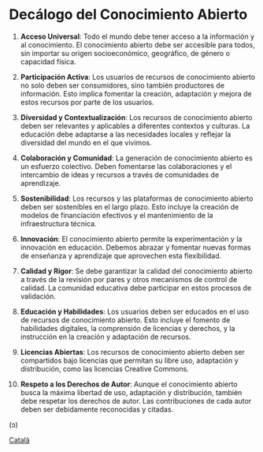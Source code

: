 # Decálogo del Conocimiento Abierto
1. **Acceso Universal**: Todo el mundo debe tener acceso a la información y al conocimiento. El conocimiento abierto debe ser accesible para todos, sin importar su origen socioeconómico, geográfico, de género o capacidad física.

2. **Participación Activa**: Los usuarios de recursos de conocimiento abierto no solo deben ser consumidores, sino también productores de información. Esto implica fomentar la creación, adaptación y mejora de estos recursos por parte de los usuarios.

3. **Diversidad y Contextualización**: Los recursos de conocimiento abierto deben ser relevantes y aplicables a diferentes contextos y culturas. La educación debe adaptarse a las necesidades locales y reflejar la diversidad del mundo en el que vivimos.

4. **Colaboración y Comunidad**: La generación de conocimiento abierto es un esfuerzo colectivo. Deben fomentarse las colaboraciones y el intercambio de ideas y recursos a través de comunidades de aprendizaje.

5. **Sostenibilidad**: Los recursos y las plataformas de conocimiento abierto deben ser sostenibles en el largo plazo. Esto incluye la creación de modelos de financiación efectivos y el mantenimiento de la infraestructura técnica.

6. **Innovación**: El conocimiento abierto permite la experimentación y la innovación en educación. Debemos abrazar y fomentar nuevas formas de enseñanza y aprendizaje que aprovechen esta flexibilidad.

7. **Calidad y Rigor**: Se debe garantizar la calidad del conocimiento abierto a través de la revisión por pares y otros mecanismos de control de calidad. La comunidad educativa debe participar en estos procesos de validación.

8. **Educación y Habilidades**: Los usuarios deben ser educados en el uso de recursos de conocimiento abierto. Esto incluye el fomento de habilidades digitales, la comprensión de licencias y derechos, y la instrucción en la creación y adaptación de recursos.

9. **Licencias Abiertas**: Los recursos de conocimiento abierto deben ser compartidos bajo licencias que permitan su libre uso, adaptación y distribución, como las licencias Creative Commons.

10. **Respeto a los Derechos de Autor**: Aunque el conocimiento abierto busca la máxima libertad de uso, adaptación y distribución, también debe respetar los derechos de autor. Las contribuciones de cada autor deben ser debidamente reconocidas y citadas.

(ɔ)

[Català](https://rentry.co/coneixementobert)
